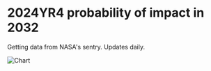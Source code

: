 # 2024YR4 probability of impact in 2032

Getting data from NASA's sentry. Updates daily.

![Chart](https://quickchart.io/chart?c=%7B%22type%22%3A%22line%22%2C%22data%22%3A%7B%22labels%22%3A%5B%2228%20Jan%202025%22%2C%2229%20Jan%202025%22%2C%2231%20Jan%202025%22%2C%221%20Feb%202025%22%2C%222%20Feb%202025%22%2C%223%20Feb%202025%22%2C%224%20Feb%202025%22%2C%225%20Feb%202025%22%2C%226%20Feb%202025%22%2C%228%20Feb%202025%22%2C%229%20Feb%202025%22%2C%2210%20Feb%202025%22%2C%2211%20Feb%202025%22%2C%2213%20Feb%202025%22%2C%2214%20Feb%202025%22%2C%2214%20Feb%202025%22%2C%2215%20Feb%202025%22%2C%2216%20Feb%202025%22%2C%2216%20Feb%202025%22%2C%2217%20Feb%202025%22%2C%2218%20Feb%202025%22%2C%2219%20Feb%202025%22%2C%2220%20Feb%202025%22%2C%2221%20Feb%202025%22%2C%2222%20Feb%202025%22%2C%2223%20Feb%202025%22%2C%2224%20Feb%202025%22%2C%2225%20Feb%202025%22%2C%2226%20Feb%202025%22%2C%2227%20Feb%202025%22%2C%2228%20Feb%202025%22%2C%2201%20Mar%202025%22%2C%2201%20Mar%202025%22%2C%2202%20Mar%202025%22%2C%2203%20Mar%202025%22%2C%2204%20Mar%202025%22%2C%2205%20Mar%202025%22%2C%2206%20Mar%202025%22%2C%2207%20Mar%202025%22%2C%2208%20Mar%202025%22%2C%2209%20Mar%202025%22%2C%2210%20Mar%202025%22%2C%2211%20Mar%202025%22%2C%2212%20Mar%202025%22%2C%2213%20Mar%202025%22%5D%2C%22datasets%22%3A%5B%7B%22label%22%3A%22Impact%20probability%20%25%22%2C%22data%22%3A%5B1.2%2C1.3%2C1.3%2C1.6%2C1.7%2C1.4%2C1.5%2C1.9%2C2.3%2C2.2%2C2.4%2C2.2%2C2.1%2C2.1%2C2.1479999999999997%2C2.1479999999999997%2C2.217%2C2.214%2C2.214%2C2.633%2C3.072%2C1.451%2C0.27490000000000003%2C0.3594%2C0.3587%2C0.003878%2C0.001651%2C0.001668%2C0.0011430000000000001%2C0.001134%2C0.0007613%2C0.0007613%2C0.0008188000000000001%2C0.0008188000000000001%2C0.0008188000000000001%2C0.0008188000000000001%2C0.0008188000000000001%2C0.0008188000000000001%2C0.00020009999999999998%2C0.0001134%2C0.0001134%2C0.0001134%2C0.00005453%2C0.00005453%2C0.000019640000000000002%5D%2C%22borderColor%22%3A%22blue%22%2C%22fill%22%3Afalse%7D%5D%7D%2C%22options%22%3A%7B%22scales%22%3A%7B%22x%22%3A%7B%22title%22%3A%7B%22display%22%3Atrue%2C%22text%22%3A%22Date%22%7D%7D%2C%22y%22%3A%7B%22title%22%3A%7B%22display%22%3Atrue%2C%22text%22%3A%22Value%22%7D%7D%7D%7D%7D)

